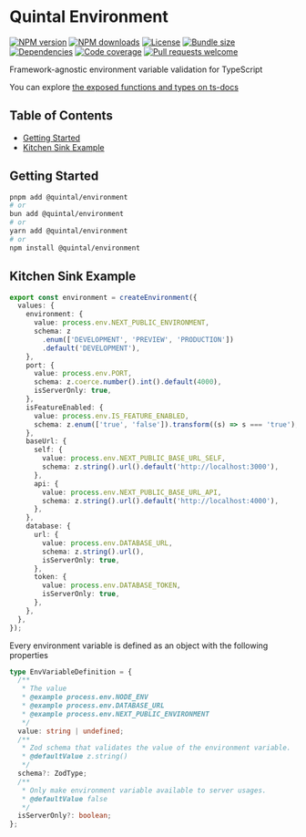 <!--
THIS FILE IS (PARTIALLY) AUTO-GENERATED USING `pnpm generate`.
TO EDIT THE CONTENT, PLEASE MODIFY `/workspace.ts` OR `/scripts/generate.ts`
-->

# Quintal Environment

[![NPM version](https://img.shields.io/npm/v/@quintal/environment?style=flat-square)](https://npmjs.com/@quintal/environment)
[![NPM downloads](https://img.shields.io/npm/dt/@quintal/environment?style=flat-square)](https://npmjs.com/@quintal/environment)
[![License](https://img.shields.io/npm/l/@quintal/environment?style=flat-square)](https://github.com/quintalwebsolutions/quintal-oss/blob/main/LICENSE)
[![Bundle size](https://img.shields.io/bundlephobia/minzip/@quintal/environment?style=flat-square)](https://bundlephobia.com/package/@quintal/environment)
[![Dependencies](https://img.shields.io/librariesio/release/npm/@quintal/environment?style=flat-square)](https://libraries.io/npm/%40quintal%2Fenvironment/)
[![Code coverage](https://img.shields.io/codecov/c/github/quintalwebsolutions/quintal-oss?style=flat-square&token=3ORY9UP6H7&flag=environment&logo=codecov)](https://codecov.io/gh/quintalwebsolutions/quintal-oss)
[![Pull requests welcome](https://img.shields.io/badge/PRs-welcome-brightgreen.svg?style=flat-square)](https://github.com/quintalwebsolutions/quintal-oss/blob/main/CONTRIBUTING.md)

Framework-agnostic environment variable validation for TypeScript

You can explore [the exposed functions and types on ts-docs](https://tsdocs.dev/docs/@quintal/environment)

## Table of Contents

- [Getting Started](#getting-started)
- [Kitchen Sink Example](#kitchen-sink-example)

## Getting Started

```sh
pnpm add @quintal/environment
# or
bun add @quintal/environment
# or
yarn add @quintal/environment
# or
npm install @quintal/environment
```

<!-- END AUTO-GENERATED: Add custom documentation after this comment -->

## Kitchen Sink Example

```ts
export const environment = createEnvironment({
  values: {
    environment: {
      value: process.env.NEXT_PUBLIC_ENVIRONMENT,
      schema: z
        .enum(['DEVELOPMENT', 'PREVIEW', 'PRODUCTION'])
        .default('DEVELOPMENT'),
    },
    port: {
      value: process.env.PORT,
      schema: z.coerce.number().int().default(4000),
      isServerOnly: true,
    },
    isFeatureEnabled: {
      value: process.env.IS_FEATURE_ENABLED,
      schema: z.enum(['true', 'false']).transform((s) => s === 'true'),
    },
    baseUrl: {
      self: {
        value: process.env.NEXT_PUBLIC_BASE_URL_SELF,
        schema: z.string().url().default('http://localhost:3000'),
      },
      api: {
        value: process.env.NEXT_PUBLIC_BASE_URL_API,
        schema: z.string().url().default('http://localhost:4000'),
      },
    },
    database: {
      url: {
        value: process.env.DATABASE_URL,
        schema: z.string().url(),
        isServerOnly: true,
      },
      token: {
        value: process.env.DATABASE_TOKEN,
        isServerOnly: true,
      },
    },
  },
});
```

Every environment variable is defined as an object with the following properties

```ts
type EnvVariableDefinition = {
  /**
   * The value
   * @example process.env.NODE_ENV
   * @example process.env.DATABASE_URL
   * @example process.env.NEXT_PUBLIC_ENVIRONMENT
   */
  value: string | undefined;
  /**
   * Zod schema that validates the value of the environment variable.
   * @defaultValue z.string()
   */
  schema?: ZodType;
  /**
   * Only make environment variable available to server usages.
   * @defaultValue false
   */
  isServerOnly?: boolean;
};
```
